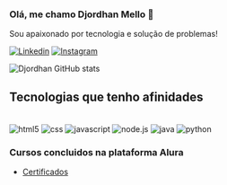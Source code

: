 
### Olá, me chamo Djordhan Mello 🖖
Sou apaixonado por tecnologia e solução de problemas! <br>

[![Linkedin](https://img.shields.io/badge/LinkedIn-0077B5?style=for-the-badge&logo=linkedin&logoColor=white
)](https://www.linkedin.com/in/djordhan-mello-8b2868270/)
[![Instagram](https://img.shields.io/badge/Instagram-E4405F?style=for-the-badge&logo=instagram&logoColor=white
)](https://www.instagram.com/_micheu/)

![Djordhan GitHub stats](https://github-readme-stats.vercel.app/api/top-langs/?username=DjordhanMello&layout=compact)

## Tecnologias que tenho afinidades 
<div style="display: inline_block"><br>
  <img  align="center" alt="html5" src="https://img.shields.io/badge/HTML5-E34F26?style=for-the-badge&logo=html5&logoColor=white"/>
  <img  align="center" alt="css" src="https://img.shields.io/badge/CSS3-1572B6?style=for-the-badge&logo=css3&logoColor=white"/>
  <img  align="center" alt="javascript" src="https://img.shields.io/badge/JavaScript-F7DF1E?style=for-the-badge&logo=javascript&logoColor=black"/>
  <img  align="center" alt="node.js" src="https://img.shields.io/badge/Node.js-43853D?style=for-the-badge&logo=node.js&logoColor=white"/>
  <img  align="center" alt="java" src="https://img.shields.io/badge/Java-ED8B00?style=for-the-badge&logo=openjdk&logoColor=white"/>
  <img  align="center" alt="python" src="https://img.shields.io/badge/Python-14354C?style=for-the-badge&logo=python&logoColor=white"/>
</div>

### Cursos concluidos na plataforma Alura
- [Certificados](https://cursos.alura.com.br/user/workdemellodjo/fullCertificate/414c481627473e0397e0b5054b02ed17)
